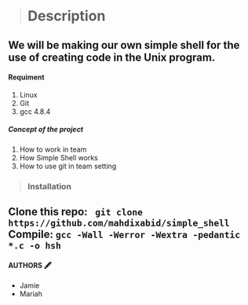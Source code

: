 > # Description
 We will be making our own simple shell for the use of creating code in the Unix program.
------------
 #### Requiment
1.  Linux
2.  Git
3.  gcc 4.8.4
##### Concept of the project
1. How to work in team
2. How Simple Shell works
3. How to use git in team setting
> ### Installation
Clone this repo:    ` git clone https://github.com/mahdixabid/simple_shell`
<br>
Compile: `gcc -Wall -Werror -Wextra -pedantic *.c -o hsh`
<br>
------------
#### AUTHORS 🖋
- Jamie
- Mariah
